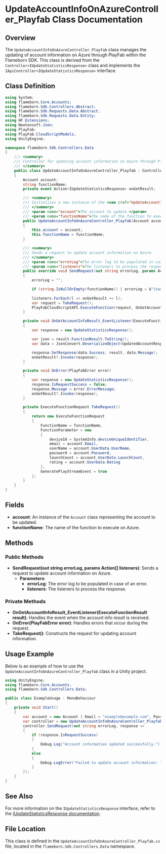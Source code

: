 
# UpdateAccountInfoOnAzureController_Playfab Class Documentation

## Overview
The `UpdateAccountInfoOnAzureController_Playfab` class manages the updating of account information on Azure through PlayFab within the Flameborn SDK. This class is derived from the `Controller<IUpdateStatisticsResponse>` class and implements the `IApiController<IUpdateStatisticsResponse>` interface.

## Class Definition

```csharp
using System;
using flameborn.Core.Accounts;
using flameborn.Sdk.Controllers.Abstract;
using flameborn.Sdk.Requests.Data.Abstract;
using flameborn.Sdk.Requests.Data.Entity;
using HF.Extensions;
using Newtonsoft.Json;
using PlayFab;
using PlayFab.CloudScriptModels;
using UnityEngine;

namespace flameborn.Sdk.Controllers.Data
{
    /// <summary>
    /// Controller for updating account information on Azure through PlayFab.
    /// </summary>
    public class UpdateAccountInfoOnAzureController_Playfab : Controller<IUpdateStatisticsResponse>, IApiController<IUpdateStatisticsResponse>
    {
        Account account;
        string functionName;
        private event Action<IUpdateStatisticsResponse> onGetResult;

        /// <summary>
        /// Initializes a new instance of the <see cref="UpdateAccountInfoOnAzureController_Playfab"/> class.
        /// </summary>
        /// <param name="account">The account to update.</param>
        /// <param name="functionName">The name of the function to execute. Default is "AddNewAccount".</param>
        public UpdateAccountInfoOnAzureController_Playfab(Account account, string functionName = "AddNewAccount")
        {
            this.account = account;
            this.functionName = functionName;
        }

        /// <summary>
        /// Sends a request to update account information on Azure.
        /// </summary>
        /// <param name="errorLog">The error log to be populated in case of an error.</param>
        /// <param name="listeners">The listeners to process the response.</param>
        public override void SendRequest(out string errorLog, params Action<IUpdateStatisticsResponse>[] listeners)
        {
            errorLog = "";

            if (string.IsNullOrEmpty(functionName)) { errorLog = $"{nameof(functionName)} is null or empty."; }
            
            listeners.ForEach(l => onGetResult += l);
            var request = TakeRequest();
            PlayFabCloudScriptAPI.ExecuteFunction(request, OnGetAccountInfoResult_EventListener, OnError);
        }

        private void OnGetAccountInfoResult_EventListener(ExecuteFunctionResult result)
        {
            var response = new UpdateStatisticsResponse();

            var json = result.FunctionResult.ToString();
            var data = JsonConvert.DeserializeObject<UpdatedAccountResponse>(json);

            response.SetResponse(data.Success, result, data.Message);
            onGetResult?.Invoke(response);
        }

        private void OnError(PlayFabError error)
        {
            var response = new UpdateStatisticsResponse();
            response.IsRequestSuccess = false;
            response.Message = error.ErrorMessage;
            onGetResult?.Invoke(response);
        }

        private ExecuteFunctionRequest TakeRequest()
        {
            return new ExecuteFunctionRequest
            {
                FunctionName = functionName,
                FunctionParameter = new
                {
                    deviceId = SystemInfo.deviceUniqueIdentifier,
                    email = account.Email,
                    userName = account.UserData.UserName,
                    password = account.Password,
                    launchCount = account.UserData.LaunchCount,
                    rating = account.UserData.Rating
                },
                GeneratePlayStreamEvent = true
            };
        }
    }
}
```

## Fields
- **account**: An instance of the `Account` class representing the account to be updated.
- **functionName**: The name of the function to execute on Azure.

## Methods
### Public Methods
- **SendRequest(out string errorLog, params Action<IUpdateStatisticsResponse>[] listeners)**: Sends a request to update account information on Azure.
  - **Parameters**:
    - **errorLog**: The error log to be populated in case of an error.
    - **listeners**: The listeners to process the response.

### Private Methods
- **OnGetAccountInfoResult_EventListener(ExecuteFunctionResult result)**: Handles the event when the account info result is received.
- **OnError(PlayFabError error)**: Handles errors that occur during the request.
- **TakeRequest()**: Constructs the request for updating account information.

## Usage Example
Below is an example of how to use the `UpdateAccountInfoOnAzureController_Playfab` class in a Unity project.

```csharp
using UnityEngine;
using flameborn.Core.Accounts;
using flameborn.Sdk.Controllers.Data;

public class ExampleUsage : MonoBehaviour
{
    private void Start()
    {
        var account = new Account { Email = "example@example.com", Password = "password123", UserData = new UserData { UserName = "Player1", LaunchCount = 5, Rating = 100 } };
        var controller = new UpdateAccountInfoOnAzureController_Playfab(account);
        controller.SendRequest(out string errorLog, response => 
        {
            if (response.IsRequestSuccess)
            {
                Debug.Log("Account information updated successfully.");
            }
            else
            {
                Debug.LogError("Failed to update account information: " + response.Message);
            }
        });
    }
}
```

## See Also
For more information on the `IUpdateStatisticsResponse` interface, refer to the [IUpdateStatisticsResponse documentation](https://gkhanc.github.io/flameborn-game/IUpdateStatisticsResponse).

## File Location
This class is defined in the `UpdateAccountInfoOnAzureController_Playfab.cs` file, located in the `flameborn.Sdk.Controllers.Data` namespace.
